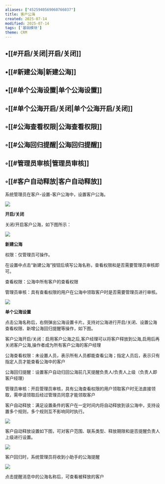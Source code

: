 ```yaml
---
aliases: ["4525940569060766037"]
title: 客户公海
created: 2025-07-14
modified: 2025-07-14
tags: ['基础模块']
theme: CRM
---
```


## •[[#开启/关闭|开启/关闭]]

## •[[#新建公海|新建公海]]

## •[[#单个公海设置|单个公海设置]]

## ◦[[#单个公海开启/关闭|单个公海开启/关闭]]

## ◦[[#公海查看权限|公海查看权限]]

## ◦[[#公海回归提醒|公海回归提醒]]

## ◦[[#管理员审核|管理员审核]]

## ◦[[#客户自动释放|客户自动释放]]

系统管理员在客户-设置-客户公海中，设置客户公海。

![](https://myhelpdoc.oss-cn-heyuan.aliyuncs.com/mdimages/e68d5e1ca4ed1ed2f49dab1e26e09b7f.jpg)

**开启/关闭**

关闭/开启客户公海，如下图所示：

![](https://myhelpdoc.oss-cn-heyuan.aliyuncs.com/mdimages/c199e612bac2017c9ca27f0a82e6a753.jpg)

**新建公海**

权限：仅管理员可操作。

在设置中点击“新建公海”按钮后填写公海名称，查看权限和是否需要管理员审核即可。

查看权限：公海中所有客户的查看权限

管理员审核：具有查看权限的用户在公海中领取客户时是否需要管理员进行审核。

**![](https://myhelpdoc.oss-cn-heyuan.aliyuncs.com/mdimages/663ee87fc0d836f0c744bc2ad89c19d7.jpg)**

**单个公海设置**

点击公海名称后，右侧弹出公海设置卡片。支持对公海进行开启/关闭、设置公海查看权限、新增公海回归提醒等操作，如下图。

客户公海开启/关闭：启用客户公海之后,客户经理可以将客户释放到公海,启用后再关闭客户公海,操作者成为所有客户公海的客户经理

公海查看权限：未设置人员，表示所有人员都能查看公海；指定人员后，表示只有指定人员才能查看公海中的客户

公海回归提醒：设置客户自动归回公海前几天提醒负责人/负责人上级（负责人即客户经理）

管理员审核：开启管理员审核，具有公海查看权限的用户领取客户时无法直接领取，需申请领取后经过管理员同意才能领取客户

客户自动释放：满足设置条件的客户在一定时间内将自动释放到该公海中，支持设置多个规则，多个规则互不影响同时执行。

**![](https://myhelpdoc.oss-cn-heyuan.aliyuncs.com/mdimages/91c61dc4cc286e1b4838a27e8f99aa86.jpg)**

客户自动释放设置如下图，可对客户范围、联系类型、释放期限和是否提醒负责人上级进行设置。

**![](https://myhelpdoc.oss-cn-heyuan.aliyuncs.com/mdimages/8f36066db2a70b757d5b4e3cdb9c757c.jpg)**

客户回归时，系统管理员将收到小助手的公海提醒

![](https://myhelpdoc.oss-cn-heyuan.aliyuncs.com/mdimages/4af2335cc5eadf6852161413234a74c5.jpg)

点击提醒消息中的公海名称后，可查看被释放的客户

